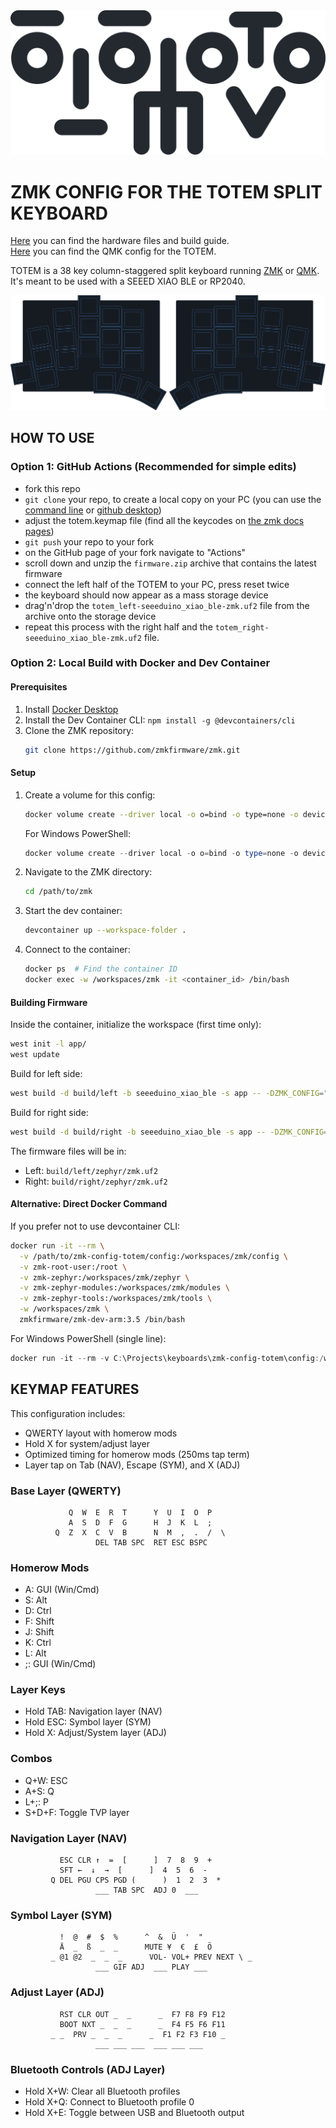 <picture>
  <source media="(prefers-color-scheme: dark)" srcset="/docs/images/TOTEM_logo_dark.svg">
  <source media="(prefers-color-scheme: light)" srcset="/docs/images/TOTEM_logo_bright.svg">
  <img alt="TOTEM logo font" src="/docs/images/TOTEM_logo_bright.svg">
</picture>

# ZMK CONFIG FOR THE TOTEM SPLIT KEYBOARD

[Here](https://github.com/GEIGEIGEIST/totem) you can find the hardware files and build guide.\
[Here](https://github.com/GEIGEIGEIST/qmk-config-totem) you can find the QMK config for the TOTEM.

TOTEM is a 38 key column-staggered split keyboard running [ZMK](https://zmk.dev/) or [QMK](https://docs.qmk.fm/). It's meant to be used with a SEEED XIAO BLE or RP2040.


![TOTEM layout](/docs/images/TOTEM_layout.svg)



## HOW TO USE

### Option 1: GitHub Actions (Recommended for simple edits)
- fork this repo
- `git clone` your repo, to create a local copy on your PC (you can use the [command line](https://www.atlassian.com/git/tutorials) or [github desktop](https://desktop.github.com/))
- adjust the totem.keymap file (find all the keycodes on [the zmk docs pages](https://zmk.dev/docs/codes/))
- `git push` your repo to your fork
- on the GitHub page of your fork navigate to "Actions"
- scroll down and unzip the `firmware.zip` archive that contains the latest firmware
- connect the left half of the TOTEM to your PC, press reset twice
- the keyboard should now appear as a mass storage device
- drag'n'drop the `totem_left-seeeduino_xiao_ble-zmk.uf2` file from the archive onto the storage device
- repeat this process with the right half and the `totem_right-seeeduino_xiao_ble-zmk.uf2` file.

### Option 2: Local Build with Docker and Dev Container

#### Prerequisites
1. Install [Docker Desktop](https://www.docker.com/products/docker-desktop/)
2. Install the Dev Container CLI: `npm install -g @devcontainers/cli`
3. Clone the ZMK repository:
   ```bash
   git clone https://github.com/zmkfirmware/zmk.git
   ```

#### Setup

1. Create a volume for this config:
   ```bash
   docker volume create --driver local -o o=bind -o type=none -o device="/absolute/path/to/zmk-config-totem" zmk-config-totem
   ```
   For Windows PowerShell:
   ```powershell
   docker volume create --driver local -o o=bind -o type=none -o device="C:/Projects/keyboards/zmk-config-totem" zmk-config-totem
   ```

2. Navigate to the ZMK directory:
   ```bash
   cd /path/to/zmk
   ```

3. Start the dev container:
   ```bash
   devcontainer up --workspace-folder .
   ```

4. Connect to the container:
   ```bash
   docker ps  # Find the container ID
   docker exec -w /workspaces/zmk -it <container_id> /bin/bash
   ```

#### Building Firmware

Inside the container, initialize the workspace (first time only):
```bash
west init -l app/
west update
```

Build for left side:
```bash
west build -d build/left -b seeeduino_xiao_ble -s app -- -DZMK_CONFIG="/workspaces/zmk-config-totem/config" -DSHIELD=totem_left
```

Build for right side:
```bash
west build -d build/right -b seeeduino_xiao_ble -s app -- -DZMK_CONFIG="/workspaces/zmk-config-totem/config" -DSHIELD=totem_right
```

The firmware files will be in:
- Left: `build/left/zephyr/zmk.uf2`
- Right: `build/right/zephyr/zmk.uf2`

#### Alternative: Direct Docker Command

If you prefer not to use devcontainer CLI:

```bash
docker run -it --rm \
  -v /path/to/zmk-config-totem/config:/workspaces/zmk/config \
  -v zmk-root-user:/root \
  -v zmk-zephyr:/workspaces/zmk/zephyr \
  -v zmk-zephyr-modules:/workspaces/zmk/modules \
  -v zmk-zephyr-tools:/workspaces/zmk/tools \
  -w /workspaces/zmk \
  zmkfirmware/zmk-dev-arm:3.5 /bin/bash
```

For Windows PowerShell (single line):
```powershell
docker run -it --rm -v C:\Projects\keyboards\zmk-config-totem\config:/workspaces/zmk/config -v zmk-root-user:/root -v zmk-zephyr:/workspaces/zmk/zephyr -v zmk-zephyr-modules:/workspaces/zmk/modules -v zmk-zephyr-tools:/workspaces/zmk/tools -w /workspaces/zmk zmkfirmware/zmk-dev-arm:3.5 /bin/bash
```

## KEYMAP FEATURES

This configuration includes:
- QWERTY layout with homerow mods
- Hold X for system/adjust layer
- Optimized timing for homerow mods (250ms tap term)
- Layer tap on Tab (NAV), Escape (SYM), and X (ADJ)

### Base Layer (QWERTY)
```
             Q  W  E  R  T      Y  U  I  O  P
             A  S  D  F  G      H  J  K  L  ;
          Q  Z  X  C  V  B      N  M  ,  .  /  \
                   DEL TAB SPC  RET ESC BSPC
```

### Homerow Mods
- A: GUI (Win/Cmd)
- S: Alt
- D: Ctrl
- F: Shift
- J: Shift
- K: Ctrl
- L: Alt
- ;: GUI (Win/Cmd)

### Layer Keys
- Hold TAB: Navigation layer (NAV)
- Hold ESC: Symbol layer (SYM)
- Hold X: Adjust/System layer (ADJ)

### Combos
- Q+W: ESC
- A+S: Q
- L+;: P
- S+D+F: Toggle TVP layer

### Navigation Layer (NAV)
```
           ESC CLR ↑  =  [      ]  7  8  9  +
           SFT ←  ↓  →  [      ]  4  5  6  -
         Q DEL PGU CPS PGD (      )  1  2  3  *
                   ___ TAB SPC  ADJ 0  ___
```

### Symbol Layer (SYM)
```
           !  @  #  $  %      ^  &  Ü  '  "
           Ä  _  ß  _  _      MUTE ¥  €  £  Ö
         _ @1 @2  _  _  _      VOL- VOL+ PREV NEXT \ _
                   ___ GIF ADJ  ___ PLAY ___
```

### Adjust Layer (ADJ)
```
           RST CLR OUT _  _      _  F7 F8 F9 F12
           BOOT NXT _  _  _      _  F4 F5 F6 F11
         _ _  PRV _  _  _      _  F1 F2 F3 F10 _
                   ___ ___ ___  ___ ___ ___
```

### Bluetooth Controls (ADJ Layer)
- Hold X+W: Clear all Bluetooth profiles
- Hold X+Q: Connect to Bluetooth profile 0
- Hold X+E: Toggle between USB and Bluetooth output